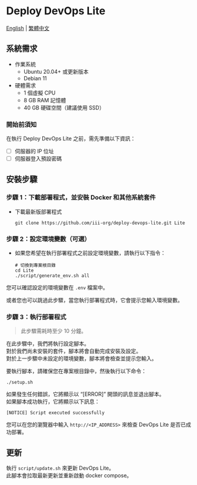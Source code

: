 # Deploy DevOps Lite

[English](README.md) | [繁體中文](README.zh_TW.md)

## 系統需求

- 作業系統
    - Ubuntu 20.04+ 或更新版本
    - Debian 11
- 硬體需求
    - 1 個虛擬 CPU
    - 8 GB RAM 記憶體
    - 40 GB 硬碟空間（建議使用 SSD）

### 開始前須知

在執行 Deploy DevOps Lite 之前，需先準備以下資訊：

- [ ] 伺服器的 IP 位址
- [ ] 伺服器登入預設密碼

## 安裝步驟

### 步驟 1：下載部署程式，並安裝 Docker 和其他系統套件

- 下載最新版部署程式

  ```shell
  git clone https://github.com/iii-org/deploy-devops-lite.git Lite
  ```

### 步驟 2：設定環境變數（可選）

- 如果您希望在執行部署程式之前設定環境變數，請執行以下指令：

  ```shell
  # 切換到專案根目錄
  cd Lite
  ./script/generate_env.sh all
  ```

您可以確認設定的環境變數在 `.env` 檔案中。

或者您也可以跳過此步驟，當您執行部署程式時，它會提示您輸入環境變數。

### 步驟 3：執行部署程式

> 此步驟需耗時至少 10 分鐘。

在此步驟中，我們將執行設定腳本。  
對於我們尚未安裝的套件，腳本將會自動完成安裝及設定。  
對於上一步驟中未設定的環境變數，腳本將會檢查並提示您輸入。

要執行腳本，請確保您在專案根目錄中，然後執行以下命令：

```shell
./setup.sh
```

如果發生任何錯誤，它將顯示以 “[ERROR]” 開頭的訊息並退出腳本。  
如果腳本成功執行，它將顯示以下訊息：

```shell
[NOTICE] Script executed successfully
```

您可以在您的瀏覽器中輸入 `http://<IP_ADDRESS>` 來檢查 DevOps Lite 是否已成功部署。

## 更新

執行 `script/update.sh` 來更新 DevOps Lite。  
此腳本會拉取最新更新並重新啟動 docker compose。